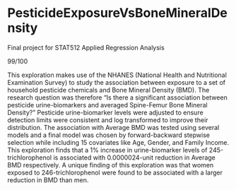 # PesticideExposureVsBoneMineralDensity
Final project for STAT512 Applied Regression Analysis

99/100

This exploration makes use of the NHANES (National Health and Nutritional Examination Survey) to
study the association between exposure to a set of household pesticide chemicals and Bone Mineral
Density (BMD). The research question was therefore “Is there a significant association between
pesticide urine-biomarkers and averaged Spine-Femur Bone Mineral Density?”
Pesticide urine-biomarker levels were adjusted to ensure detection limits were consistent and log
transformed to improve their distribution. The association with Average BMD was tested using several
models and a final model was chosen by forward-backward stepwise selection while including 15
covariates like Age, Gender, and Family Income.
This exploration finds that a 1% increase in urine-biomarker levels of 245-trichlorophenol is associated
with 0.0000024-unit reduction in Average BMD respectively. A unique finding of this exploration was
that women exposed to 246-trichlorophenol were found to be associated with a larger reduction in
BMD than men.
